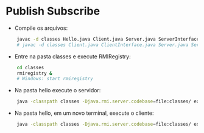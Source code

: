 # Publish Subscribe

* Compile os arquivos:

```bash
    javac -d classes Hello.java Client.java Server.java ServerInterface.java
    # javac -d classes Client.java ClientInterface.java Server.java ServerInterface.java Cell.java
```

* Entre na pasta classes e execute RMIRegistry:

```bash
    cd classes
    rmiregistry &
    # Windows: start rmiregistry
```

* Na pasta hello execute o servidor:

```bash
    java -classpath classes -Djava.rmi.server.codebase=file:classes/ example.hello.Server
```

* Na pasta hello, em um novo terminal, execute o cliente:

```bash
    java -classpath classes -Djava.rmi.server.codebase=file:classes/ example.hello.Client [name]
```
